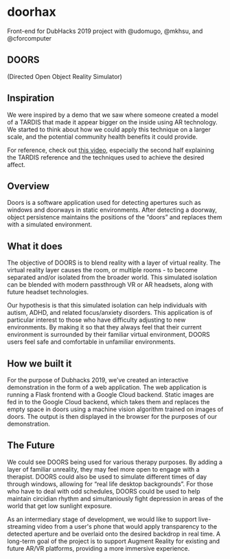 # doorhax
Front-end for DubHacks 2019 project with @udomugo, @mkhsu, and @cforcomputer

## DOORS
(Directed Open Object Reality Simulator)

## Inspiration
We were inspired by a demo that we saw where someone created a model of a TARDIS that made it appear bigger on the inside using AR technology. We started to think about how we could apply this technique on a larger scale, and the potential community health benefits it could provide. 

For reference, check out [this video](https://www.youtube.com/watch?v=dUBxHd3bMhg), especially the second half explaining the TARDIS reference and the techniques used to achieve the desired affect.

## Overview
Doors is a software application used for detecting apertures such as windows and doorways in static environments. After detecting a doorway, object persistence maintains the positions of the “doors” and replaces them with a simulated environment.

## What it does
The objective of DOORS is to blend reality with a layer of virtual reality. The virtual reality layer causes the room, or multiple rooms -  to become separated and/or isolated from the broader world. This simulated isolation can be blended with modern passthrough VR or AR headsets, along with future headset technologies. 

Our hypothesis is that this simulated isolation can help individuals with autism, ADHD, and related focus/anxiety disorders. This application is of particular interest to those who have difficulty adjusting to new environments. By making it so that they always feel that their current environment is surrounded by their familiar virtual environment, DOORS users feel safe and comfortable in unfamiliar environments.

## How we built it
For the purpose of Dubhacks 2019, we’ve created an interactive demonstration in the form of a web application. The web application is running a Flask frontend with a Google Cloud backend. Static images are fed in to the Google Cloud backend, which takes them and replaces the empty space in doors using a machine vision algorithm trained on images of doors. The output is then displayed in the browser for the purposes of our demonstration.

## The Future
We could see DOORS being used for various therapy purposes. By adding a layer of familiar unreality, they may feel more open to engage with a therapist. DOORS could also be used to simulate different times of day through windows, allowing for “real life desktop backgrounds”. For those who have to deal with odd schedules, DOORS could be used to help maintain circidian rhythm and simultaniously fight depression in areas of the world that get low sunlight exposure. 

As an intermediary stage of development, we would like to support live-streaming video from a user's phone that would apply transparency to the detected aperture and be overlaid onto the desired backdrop in real time. A long-term goal of the project is to support Augment Reality for existing and future AR/VR platforms, providing a more immersive experience.
